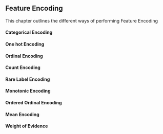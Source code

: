 ## Feature Encoding

This chapter outlines the different ways of performing Feature Encoding

#### Categorical Encoding

#### One hot Encoding

#### Ordinal Encoding

#### Count Encoding

#### Rare Label Encoding

#### Monotonic Encoding

#### Ordered Ordinal Encoding

#### Mean Encoding

#### Weight of Evidence
